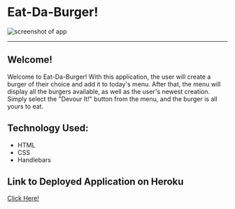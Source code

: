 <h1> Eat-Da-Burger! </h1>

<img src="https://raw.githubusercontent.com/jcbpetersen1995/Burger-JP/master/public/assets/img/Screen%20Shot%202020-03-30%20at%201.22.56%20PM.png" alt="screenshot of app">

<hr>

<h2> Welcome! </h2>
<p> Welcome to Eat-Da-Burger! With this application, the user will create a burger of their choice and add it to today's menu. After that, the menu will display all the burgers available, as well as the user's newest creation. Simply select the "Devour It!" button from the menu, and the burger is all yours to eat. </p>

<h2>Technology Used: </h2>
<ul>
  <li>HTML</li>
  <li>CSS</li>
  <li>Handlebars</li>
  
 </ul>

<h2>Link to Deployed Application on Heroku</h2>
<a href="https://eat-da-burger-jp.herokuapp.com/" target="_blank">Click Here!</a>
